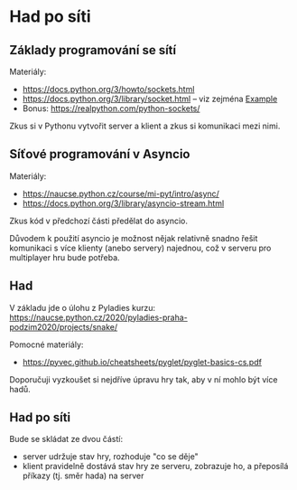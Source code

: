 Had po síti
===========

Základy programování se sítí
----------------------------

Materiály:

- https://docs.python.org/3/howto/sockets.html
- https://docs.python.org/3/library/socket.html – viz zejména [Example](https://docs.python.org/3/library/socket.html#example)
- Bonus: https://realpython.com/python-sockets/

Zkus si v Pythonu vytvořit server a klient a zkus si komunikaci mezi nimi.


Síťové programování v Asyncio
-----------------------------

Materiály:

- https://naucse.python.cz/course/mi-pyt/intro/async/
- https://docs.python.org/3/library/asyncio-stream.html

Zkus kód v předchozí části předělat do asyncio.

Důvodem k použití asyncio je možnost nějak relativně snadno řešit komunikaci s více klienty (anebo servery) najednou, což v serveru pro multiplayer hru bude potřeba.


Had
---

V základu jde o úlohu z Pyladies kurzu: https://naucse.python.cz/2020/pyladies-praha-podzim2020/projects/snake/

Pomocné materiály:

- https://pyvec.github.io/cheatsheets/pyglet/pyglet-basics-cs.pdf

Doporučuji vyzkoušet si nejdříve úpravu hry tak, aby v ní mohlo být více hadů.


Had po síti
-----------

Bude se skládat ze dvou částí:

- server udržuje stav hry, rozhoduje "co se děje"
- klient pravidelně dostává stav hry ze serveru, zobrazuje ho, a přeposílá příkazy (tj. směr hada) na server


